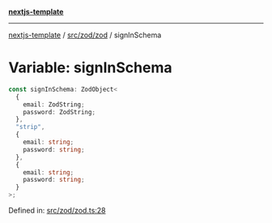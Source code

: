 [**nextjs-template**](README.md)

---

[nextjs-template](README.md) / [src/zod/zod](src.zod.zod.md) / signInSchema

# Variable: signInSchema

```ts
const signInSchema: ZodObject<
  {
    email: ZodString;
    password: ZodString;
  },
  "strip",
  {
    email: string;
    password: string;
  },
  {
    email: string;
    password: string;
  }
>;
```

Defined in: [src/zod/zod.ts:28](https://github.com/Its-Satyajit/nextjs-template/blob/c8d81b09293d759cbf04e9bc7e542cc7d90740e6/src/zod/zod.ts#L28)
